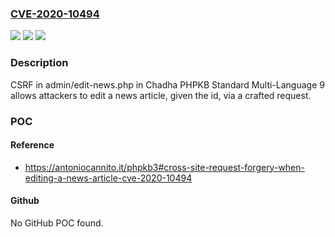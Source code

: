 ### [CVE-2020-10494](https://cve.mitre.org/cgi-bin/cvename.cgi?name=CVE-2020-10494)
![](https://img.shields.io/static/v1?label=Product&message=n%2Fa&color=blue)
![](https://img.shields.io/static/v1?label=Version&message=n%2Fa&color=blue)
![](https://img.shields.io/static/v1?label=Vulnerability&message=n%2Fa&color=brighgreen)

### Description

CSRF in admin/edit-news.php in Chadha PHPKB Standard Multi-Language 9 allows attackers to edit a news article, given the id, via a crafted request.

### POC

#### Reference
- https://antoniocannito.it/phpkb3#cross-site-request-forgery-when-editing-a-news-article-cve-2020-10494

#### Github
No GitHub POC found.

